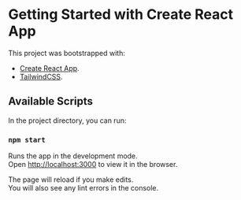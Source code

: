 # Getting Started with Create React App

This project was bootstrapped with:
- [Create React App](https://github.com/facebook/create-react-app).
- [TailwindCSS](https://tailwindcss.com/).

## Available Scripts

In the project directory, you can run:

### `npm start`

Runs the app in the development mode.\
Open [http://localhost:3000](http://localhost:3000) to view it in the browser.

The page will reload if you make edits.\
You will also see any lint errors in the console.
